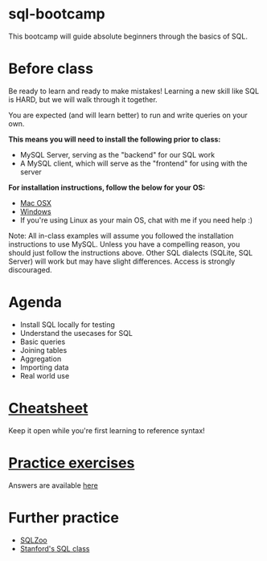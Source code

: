 # sql-bootcamp

This bootcamp will guide absolute beginners through the basics of SQL. 

# Before class

Be ready to learn and ready to make mistakes! Learning a new skill like SQL is
HARD, but we will walk through it together.

You are expected (and will learn better) to run and write queries on your own.

**This means you will need to install the following prior to class:**

- MySQL Server, serving as the "backend" for our SQL work
- A MySQL client, which will serve as the "frontend" for using with the server

**For installation instructions, follow the below for your OS:**

- [Mac OSX](/osx_installation.md)
- [Windows](/windows_installation.md)
- If you're using Linux as your main OS, chat with me if you need help :)

Note: All in-class examples will assume you followed the installation 
instructions to use MySQL. Unless you have a compelling reason, you should just
follow the instructions above. Other SQL dialects (SQLite, SQL Server) will 
work but may have slight differences. Access is strongly discouraged.

# Agenda

- Install SQL locally for testing
- Understand the usecases for SQL
- Basic queries
- Joining tables
- Aggregation
- Importing data
- Real world use

# [Cheatsheet](/cheatsheet.md)

Keep it open while you're first learning to reference syntax!

# [Practice exercises](/exercises.md)

Answers are available [here](answers.md)

# Further practice

- [SQLZoo](http://sqlzoo.net/)
- [Stanford's SQL class](https://lagunita.stanford.edu/courses/DB/2014/SelfPaced/about)